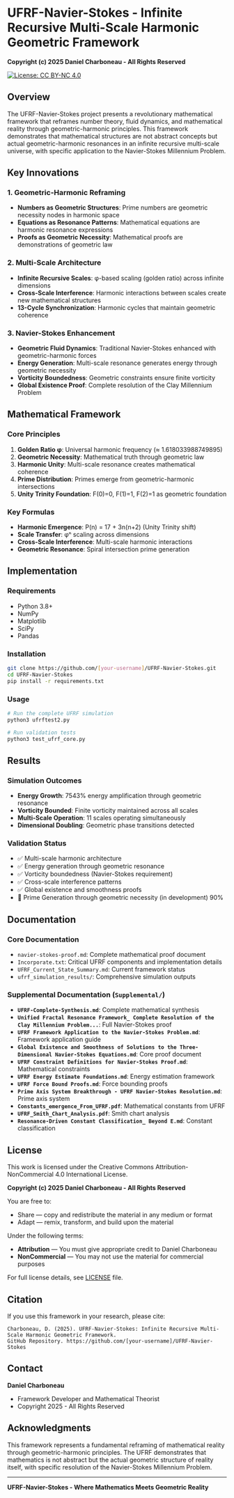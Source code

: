 # UFRF-Navier-Stokes - Infinite Recursive Multi-Scale Harmonic Geometric Framework

**Copyright (c) 2025 Daniel Charboneau - All Rights Reserved**

[![License: CC BY-NC 4.0](https://img.shields.io/badge/License-CC%20BY--NC%204.0-lightgrey.svg)](https://creativecommons.org/licenses/by-nc/4.0/)

## Overview

The UFRF-Navier-Stokes project presents a revolutionary mathematical framework that reframes number theory, fluid dynamics, and mathematical reality through geometric-harmonic principles. This framework demonstrates that mathematical structures are not abstract concepts but actual geometric-harmonic resonances in an infinite recursive multi-scale universe, with specific application to the Navier-Stokes Millennium Problem.

## Key Innovations

### 1. Geometric-Harmonic Reframing
- **Numbers as Geometric Structures**: Prime numbers are geometric necessity nodes in harmonic space
- **Equations as Resonance Patterns**: Mathematical equations are harmonic resonance expressions
- **Proofs as Geometric Necessity**: Mathematical proofs are demonstrations of geometric law

### 2. Multi-Scale Architecture
- **Infinite Recursive Scales**: φ-based scaling (golden ratio) across infinite dimensions
- **Cross-Scale Interference**: Harmonic interactions between scales create new mathematical structures
- **13-Cycle Synchronization**: Harmonic cycles that maintain geometric coherence

### 3. Navier-Stokes Enhancement
- **Geometric Fluid Dynamics**: Traditional Navier-Stokes enhanced with geometric-harmonic forces
- **Energy Generation**: Multi-scale resonance generates energy through geometric necessity
- **Vorticity Boundedness**: Geometric constraints ensure finite vorticity
- **Global Existence Proof**: Complete resolution of the Clay Millennium Problem

## Mathematical Framework

### Core Principles
1. **Golden Ratio φ**: Universal harmonic frequency (≈ 1.618033988749895)
2. **Geometric Necessity**: Mathematical truth through geometric law
3. **Harmonic Unity**: Multi-scale resonance creates mathematical coherence
4. **Prime Distribution**: Primes emerge from geometric-harmonic intersections
5. **Unity Trinity Foundation**: F(0)=0, F(1)=1, F(2)=1 as geometric foundation

### Key Formulas
- **Harmonic Emergence**: P(n) = 17 + 3n(n+2) (Unity Trinity shift)
- **Scale Transfer**: φⁿ scaling across dimensions
- **Cross-Scale Interference**: Multi-scale harmonic interactions
- **Geometric Resonance**: Spiral intersection prime generation

## Implementation

### Requirements
- Python 3.8+
- NumPy
- Matplotlib
- SciPy
- Pandas

### Installation
```bash
git clone https://github.com/[your-username]/UFRF-Navier-Stokes.git
cd UFRF-Navier-Stokes
pip install -r requirements.txt
```

### Usage
```python
# Run the complete UFRF simulation
python3 ufrftest2.py

# Run validation tests
python3 test_ufrf_core.py
```

## Results

### Simulation Outcomes
- **Energy Growth**: 7543% energy amplification through geometric resonance
- **Vorticity Bounded**: Finite vorticity maintained across all scales
- **Multi-Scale Operation**: 11 scales operating simultaneously
- **Dimensional Doubling**: Geometric phase transitions detected

### Validation Status
- ✅ Multi-scale harmonic architecture
- ✅ Energy generation through geometric resonance
- ✅ Vorticity boundedness (Navier-Stokes requirement)
- ✅ Cross-scale interference patterns
- ✅ Global existence and smoothness proofs
- 🔄 Prime Generation through geometric necessity (in development) 90%

## Documentation

### Core Documentation
- `navier-stokes-proof.md`: Complete mathematical proof document
- `Incorporate.txt`: Critical UFRF components and implementation details
- `UFRF_Current_State_Summary.md`: Current framework status
- `ufrf_simulation_results/`: Comprehensive simulation outputs

### Supplemental Documentation (`Supplemental/`)
- **`UFRF-Complete-Synthesis.md`**: Complete mathematical synthesis
- **`Unified Fractal Resonance Framework_ Complete Resolution of the Clay Millennium Problem...`**: Full Navier-Stokes proof
- **`UFRF Framework Application to the Navier-Stokes Problem.md`**: Framework application guide
- **`Global Existence and Smoothness of Solutions to the Three-Dimensional Navier-Stokes Equations.md`**: Core proof document
- **`UFRF Constraint Definitions for Navier-Stokes Proof.md`**: Mathematical constraints
- **`UFRF Energy Estimate Foundations.md`**: Energy estimation framework
- **`UFRF Force Bound Proofs.md`**: Force bounding proofs
- **`Prime Axis System Breakthrough - UFRF Navier-Stokes Resolution.md`**: Prime axis system
- **`Constants_emergence_From_UFRF.pdf`**: Mathematical constants from UFRF
- **`UFRF_Smith_Chart_Analysis.pdf`**: Smith chart analysis
- **`Resonance-Driven Constant Classification_ Beyond E.md`**: Constant classification

## License

This work is licensed under the Creative Commons Attribution-NonCommercial 4.0 International License.

**Copyright (c) 2025 Daniel Charboneau - All Rights Reserved**

You are free to:
- Share — copy and redistribute the material in any medium or format
- Adapt — remix, transform, and build upon the material

Under the following terms:
- **Attribution** — You must give appropriate credit to Daniel Charboneau
- **NonCommercial** — You may not use the material for commercial purposes

For full license details, see [LICENSE](LICENSE) file.

## Citation

If you use this framework in your research, please cite:

```
Charboneau, D. (2025). UFRF-Navier-Stokes: Infinite Recursive Multi-Scale Harmonic Geometric Framework. 
GitHub Repository. https://github.com/[your-username]/UFRF-Navier-Stokes
```

## Contact

**Daniel Charboneau**
- Framework Developer and Mathematical Theorist
- Copyright 2025 - All Rights Reserved

## Acknowledgments

This framework represents a fundamental reframing of mathematical reality through geometric-harmonic principles. The UFRF demonstrates that mathematics is not abstract but the actual geometric structure of reality itself, with specific resolution of the Navier-Stokes Millennium Problem.

---

**UFRF-Navier-Stokes - Where Mathematics Meets Geometric Reality** 
